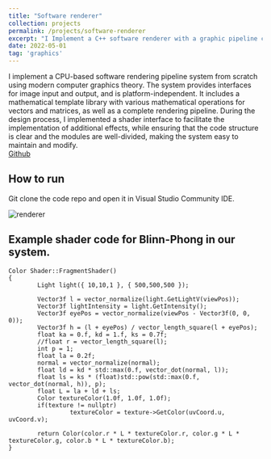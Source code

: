 ```yaml
---
title: "Software renderer"
collection: projects
permalink: /projects/software-renderer
excerpt: "I Implement a C++ software renderer with a graphic pipeline covering shading, texture, shadows, vector calculation, model loading.<br/><img src='/images/renderer.png'>"
date: 2022-05-01
tag: 'graphics'
---
```


I implement a CPU-based software rendering pipeline system from scratch using modern computer graphics theory. The system provides interfaces for image input and output, and is platform-independent. It includes a mathematical template library with various mathematical operations for vectors and matrices, as well as a complete rendering pipeline. During the design process, I implemented a shader interface to facilitate the implementation of additional effects, while ensuring that the code structure is clear and the modules are well-divided, making the system easy to maintain and modify.    
[Github](https://github.com/jinjinhe2001/SoftRenderer)
## How to run
Git clone the code repo and open it in Visual Studio Community IDE.

![renderer](http://jinjinhe2001.github.io/images/renderer.png)
## Example shader code for Blinn-Phong in our system.
```
Color Shader::FragmentShader()
{
        Light light({ 10,10,1 }, { 500,500,500 });

        Vector3f l = vector_normalize(light.GetLightV(viewPos));
        Vector3f lightIntensity = light.GetIntensity();
        Vector3f eyePos = vector_normalize(viewPos - Vector3f(0, 0, 0));
        Vector3f h = (l + eyePos) / vector_length_square(l + eyePos);
        float ka = 0.f, kd = 1.f, ks = 0.7f;
        //float r = vector_length_square(l);
        int p = 1;
        float la = 0.2f;
        normal = vector_normalize(normal);
        float ld = kd * std::max(0.f, vector_dot(normal, l));
        float ls = ks * (float)std::pow(std::max(0.f, vector_dot(normal, h)), p);
        float L = la + ld + ls;
        Color textureColor(1.0f, 1.0f, 1.0f);
        if(texture != nullptr)
                 textureColor = texture->GetColor(uvCoord.u, uvCoord.v);
                 
        return Color(color.r * L * textureColor.r, color.g * L * textureColor.g, color.b * L * textureColor.b);
}
```

